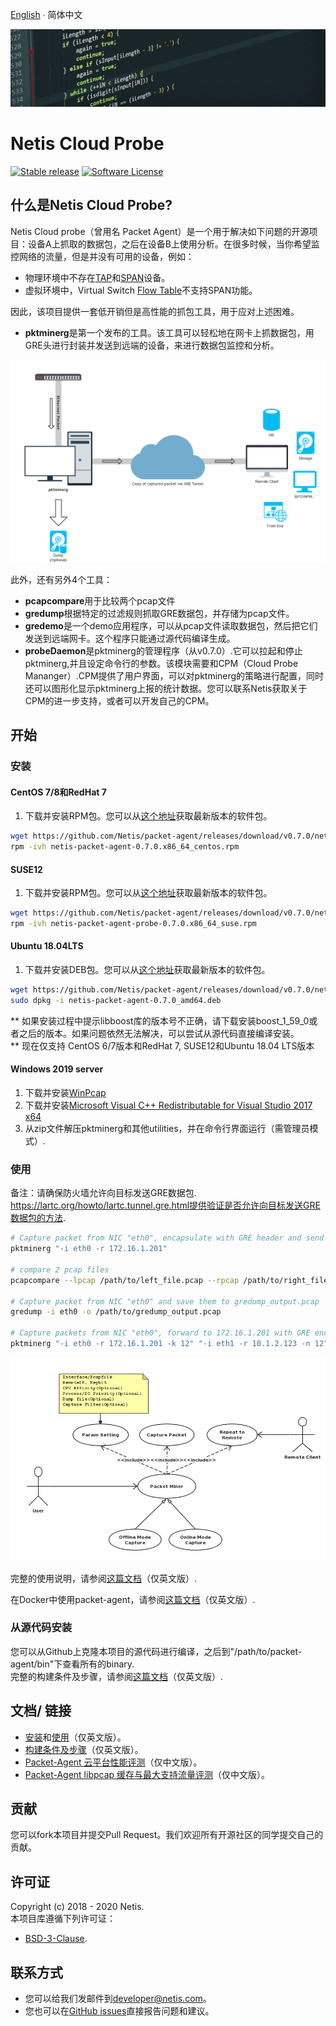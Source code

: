 
[English](README.md)  ∙  简体中文

![packet agent's title](./img/title.jpg)
# Netis Cloud Probe

[![Stable release](https://img.shields.io/badge/version-0.3.6-green.svg)](https://github.com/Netis/packet-agent/releases/tag/0.3.6)
[![Software License](https://img.shields.io/badge/license-BSD3-green.svg)](./LICENSE.md)



## 什么是Netis Cloud Probe?
Netis Cloud probe（曾用名 Packet Agent）是一个用于解决如下问题的开源项目：设备A上抓取的数据包，之后在设备B上使用分析。在很多时候，当你希望监控网络的流量，但是并没有可用的设备，例如：
- 物理环境中不存在[TAP](https://en.wikipedia.org/wiki/Network_tap)和[SPAN](http://docwiki.cisco.com/wiki/Internetworking_Terms:_Switched_Port_Analyzer_(SPAN))设备。
- 虚拟环境中，Virtual Switch [Flow Table](https://wiki.openstack.org/wiki/Ovs-flow-logic)不支持SPAN功能。

因此，该项目提供一套低开销但是高性能的抓包工具，用于应对上述困难。
- **pktminerg**是第一个发布的工具。该工具可以轻松地在网卡上抓数据包，用GRE头进行封装并发送到远端的设备，来进行数据包监控和分析。

![packet agent's pktminerg capture traffic flow via GRE/Cloud](./img/pktminerg.png)

此外，还有另外4个工具：
- **pcapcompare**用于比较两个pcap文件
- **gredump**根据特定的过滤规则抓取GRE数据包，并存储为pcap文件。
- **gredemo**是一个demo应用程序，可以从pcap文件读取数据包，然后把它们发送到远端网卡。这个程序只能通过源代码编译生成。
- **probeDaemon**是pktminerg的管理程序（从v0.7.0）.它可以拉起和停止pktminerg,并且设定命令行的参数。该模块需要和CPM（Cloud Probe Mananger）.CPM提供了用户界面，可以对pktminerg的策略进行配置，同时还可以图形化显示pktminerg上报的统计数据。您可以联系Netis获取关于CPM的进一步支持，或者可以开发自己的CPM。

## 开始
### 安装

#### CentOS 7/8和RedHat 7
1. 下载并安装RPM包。您可以从[这个地址](https://github.com/Netis/packet-agent/releases)获取最新版本的软件包。
```bash
wget https://github.com/Netis/packet-agent/releases/download/v0.7.0/netis-packet-agent-0.7.0.x86_64_centos.rpm
rpm -ivh netis-packet-agent-0.7.0.x86_64_centos.rpm
```
#### SUSE12
1. 下载并安装RPM包。您可以从[这个地址](https://github.com/Netis/packet-agent/releases)获取最新版本的软件包。
```bash
wget https://github.com/Netis/packet-agent/releases/download/v0.7.0/netis-packet-agent-probe-0.7.0.x86_64_suse.rpm
rpm -ivh netis-packet-agent-probe-0.7.0.x86_64_suse.rpm
```

#### Ubuntu 18.04LTS
1. 下载并安装DEB包。您可以从[这个地址](https://github.com/Netis/packet-agent/releases)获取最新版本的软件包。
```bash
wget https://github.com/Netis/packet-agent/releases/download/v0.7.0/netis-packet-agent-0.7.0_amd64.deb
sudo dpkg -i netis-packet-agent-0.7.0_amd64.deb
```


** 如果安装过程中提示libboost库的版本号不正确，请下载安装boost_1_59_0或者之后的版本。如果问题依然无法解决，可以尝试从源代码直接编译安装。<br/>
** 现在仅支持 CentOS 6/7版本和RedHat 7, SUSE12和Ubuntu 18.04 LTS版本

#### Windows 2019 server
1. 下载并安装[WinPcap](https://www.winpcap.org/install/bin/WinPcap_4_1_3.exe)
2. 下载并安装[Microsoft Visual C++ Redistributable for Visual Studio 2017 x64](https://aka.ms/vs/15/release/vc_redist.x64.exe)
3. 从zip文件解压pktminerg和其他utilities，并在命令行界面运行（需管理员模式）.


### 使用 
备注：请确保防火墙允许向目标发送GRE数据包.
https://lartc.org/howto/lartc.tunnel.gre.html提供验证是否允许向目标发送GRE数据包的方法.
```bash
# Capture packet from NIC "eth0", encapsulate with GRE header and send to 172.16.1.201
pktminerg "-i eth0 -r 172.16.1.201"

# compare 2 pcap files
pcapcompare --lpcap /path/to/left_file.pcap --rpcap /path/to/right_file.pcap

# Capture packet from NIC "eth0" and save them to gredump_output.pcap
gredump -i eth0 -o /path/to/gredump_output.pcap

# Capture packets from NIC "eth0", forward to 172.16.1.201 with GRE encapsulated and capture packets from "eth1", forward to 10.1.2.123 with vni encapsulated
pktminerg "-i eth0 -r 172.16.1.201 -k 12" "-i eth1 -r 10.1.2.123 -n 12"
```
![packet agent's pktminerg : network capture use case](./img/use_case.png)

完整的使用说明，请参阅[这篇文档](./USAGE.md)（仅英文版）.

在Docker中使用packet-agent，请参阅[这篇文档](./DOCKER.md)（仅英文版）.

### 从源代码安装
您可以从Github上克隆本项目的源代码进行编译，之后到"/path/to/packet-agent/bin"下查看所有的binary.<br/>
完整的构建条件及步骤，请参阅[这篇文档](./BUILD.md)（仅英文版）.

## 文档/ 链接
* [安装](./INSTALL.md)和[使用](./USAGE.md)（仅英文版）。
* [构建条件及步骤](./BUILD.md)（仅英文版）。
* [Packet-Agent 云平台性能评测](./docs/Packet-Agent性能评测.md)（仅中文版）。
* [Packet-Agent libpcap 缓存与最大支持流量评测](./docs/Packet-Agent-libpcap缓存与最大支持流量评测.md)（仅中文版）。

## 贡献
您可以fork本项目并提交Pull Request。我们欢迎所有开源社区的同学提交自己的贡献。

## 许可证
Copyright (c) 2018 - 2020 Netis.<br/>
本项目库遵循下列许可证：
- [BSD-3-Clause](./LICENSE.md).

## 联系方式
* 您可以给我们发邮件到[developer@netis.com](mailto:developer@netis.com)。
* 您也可以在[GitHub issues](https://github.com/Netis/cloud-probe/issues)直接报告问题和建议。




<br/>
